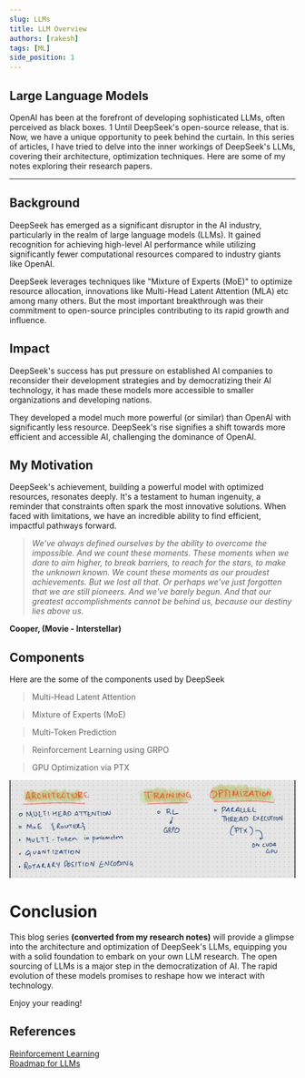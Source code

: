 ```yaml
---
slug: LLMs
title: LLM Overview
authors: [rakesh]
tags: [ML]
side_position: 1
---
```




## Large Language Models
OpenAI has been at the forefront of developing sophisticated LLMs, often perceived as black boxes. 1  Until DeepSeek's open-source release, that is. Now, we have a unique opportunity to peek behind the curtain. In this series of articles, I have tried to delve into the inner workings of DeepSeek's LLMs, covering their architecture, optimization techniques. Here are some of my notes exploring their research papers.

<!-- truncate -->
---


## Background
DeepSeek has emerged as a significant disruptor in the AI industry, particularly in the realm of large language models (LLMs). It gained recognition for achieving high-level AI performance while utilizing significantly fewer computational resources compared to industry giants like OpenAI. 

DeepSeek leverages techniques like "Mixture of Experts (MoE)"  to optimize resource allocation,  innovations like Multi-Head Latent Attention (MLA) etc among many others. But the most important breakthrough was their commitment to open-source principles contributing to its rapid growth and influence. 

## Impact

DeepSeek's success has put pressure on established AI companies to reconsider their development strategies and by democratizing their AI technology, it has made these models more accessible to smaller organizations and developing nations.

They developed a model much more powerful (or similar) than OpenAI with significantly less resource. DeepSeek's rise signifies a shift towards more efficient and accessible AI, challenging the dominance of OpenAI.

## My Motivation

DeepSeek's achievement, building a powerful model with optimized resources, resonates deeply. It's a testament to human ingenuity, a reminder that constraints often spark the most innovative solutions. When faced with limitations, we have an incredible ability to find efficient, impactful pathways forward.



> *We've always defined ourselves by the ability to overcome the impossible. And we count these moments. These moments when we dare to aim higher, to break barriers, to reach for the stars, to make the unknown known. We count these moments as our proudest achievements. But we lost all that. Or perhaps we've just forgotten that we are still pioneers. And we've barely begun. And that our greatest accomplishments cannot be behind us, because our destiny lies above us.*

**Cooper, (Movie - Interstellar)**




## Components

Here are the some of the components used by DeepSeek 

> Multi-Head Latent Attention 

> Mixture of Experts (MoE)   

> Multi-Token Prediction   

> Reinforcement Learning using GRPO  

> GPU Optimization via PTX  

![Overview](./img/LLMWorkflow.png)


# Conclusion

This blog series **(converted from my research notes)** will provide a glimpse into the architecture and optimization of DeepSeek's LLMs, equipping you with a solid foundation to embark on your own LLM research. The open sourcing of LLMs is a major step in the democratization of AI. The rapid evolution of these models promises to reshape how we interact with technology. 

Enjoy your reading!

## References

[Reinforcement Learning](https://arxiv.org/pdf/2501.12948)  
[Roadmap for LLMs](https://github.com/rvbug/NLP)

